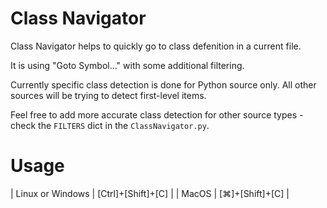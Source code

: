 # Class Navigator

Class Navigator helps to quickly go to class defenition in a current file.

It is using "Goto Symbol..." with some additional filtering.

Currently specific class detection is done for Python source only. All other
sources will be trying to detect first-level items.

Feel free to add more accurate class detection for other source types - check
the `FILTERS` dict in the `ClassNavigator.py`.


# Usage

| Linux or Windows | [Ctrl]+[Shift]+[C] |
| MacOS            | [⌘]+[Shift]+[C]   |
